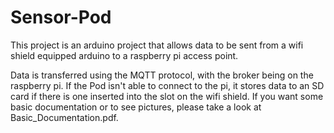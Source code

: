 # Sensor-Pod
This project is an arduino project that allows data to be sent from a wifi shield equipped arduino to a raspberry pi access point.


Data is transferred using the MQTT protocol, with the broker being on the raspberry pi. If the Pod isn't able to connect to the pi, it stores data to an SD card if there is one inserted into the slot on the wifi shield. If you want some basic documentation or to see pictures, please take a look at Basic_Documentation.pdf.
